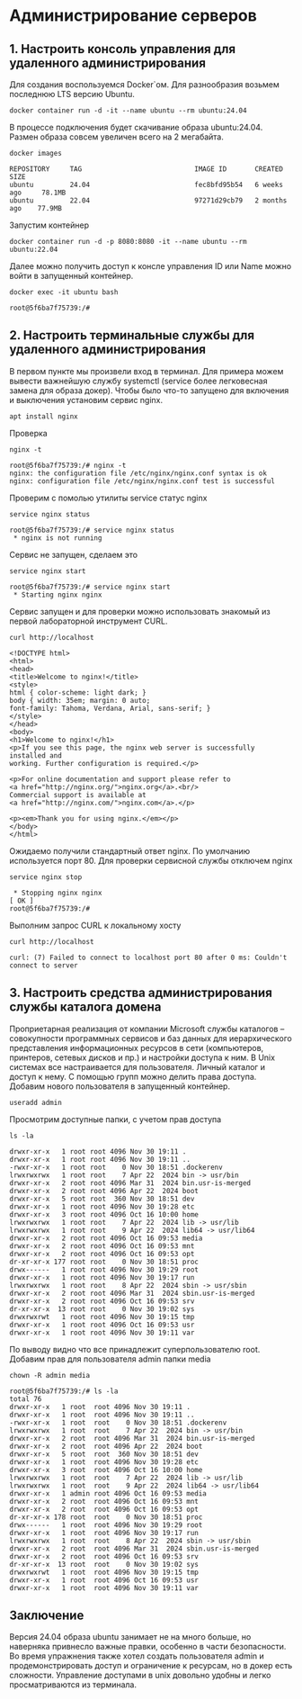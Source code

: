 # Администрирование серверов

## 1. Настроить консоль управления для удаленного администрирования
Для создания воспользуемся Docker`ом. Для разнообразия возьмем последнюю LTS версию Ubuntu.
```shell
docker container run -d -it --name ubuntu --rm ubuntu:24.04
```
В процессе подключения будет скачивание образа ubuntu:24.04.
Размен образа совсем увеличен всего на 2 мегабайта.
```shell
docker images
```
```commandline
REPOSITORY     TAG                            IMAGE ID       CREATED         SIZE
ubuntu         24.04                          fec8bfd95b54   6 weeks ago     78.1MB
ubuntu         22.04                          97271d29cb79   2 months ago    77.9MB
```
Запустим контейнер
```shell
docker container run -d -p 8080:8080 -it --name ubuntu --rm ubuntu:22.04
```
Далее можно получить доступ к консле управления ID или Name можно войти в запущенный контейнер.
```shell
docker exec -it ubuntu bash
```
```commandline
root@5f6ba7f75739:/#  
```
## 2. Настроить терминальные службы для удаленного администрирования
В первом пункте мы произвели вход в терминал.
Для примера можем вывести важнейшую службу systemctl (service более легковесная замена для образа докер).
Чтобы было что-то запущено для включения и выключения установим сервис nginx.
```shell
apt install nginx
```
Проверка
```shell
nginx -t
```
```commandline
root@5f6ba7f75739:/# nginx -t
nginx: the configuration file /etc/nginx/nginx.conf syntax is ok
nginx: configuration file /etc/nginx/nginx.conf test is successful
```
Проверим с помолью утилиты service статус nginx
```shell
service nginx status
```
```commandline
root@5f6ba7f75739:/# service nginx status
 * nginx is not running
```
Сервис не запущен, сделаем это
```shell
service nginx start
```
```commandline
root@5f6ba7f75739:/# service nginx start 
 * Starting nginx nginx 
```
Сервис запущен и для проверки можно использовать знакомый из первой лабораторной инструмент CURL.
```shell
curl http://localhost
```
```commandline
<!DOCTYPE html>
<html>
<head>
<title>Welcome to nginx!</title>
<style>
html { color-scheme: light dark; }
body { width: 35em; margin: 0 auto;
font-family: Tahoma, Verdana, Arial, sans-serif; }
</style>
</head>
<body>
<h1>Welcome to nginx!</h1>
<p>If you see this page, the nginx web server is successfully installed and
working. Further configuration is required.</p>

<p>For online documentation and support please refer to
<a href="http://nginx.org/">nginx.org</a>.<br/>
Commercial support is available at
<a href="http://nginx.com/">nginx.com</a>.</p>

<p><em>Thank you for using nginx.</em></p>
</body>
</html>
```
Ожидаемо получили стандартный ответ nginx. По умолчанию используется порт 80.
Для проверки сервисной службы отключем nginx
```shell
service nginx stop
```
```commandline
 * Stopping nginx nginx                                                                                                                                                                                                    [ OK ] 
root@5f6ba7f75739:/# 
```
Выполним запрос CURL к локальному хосту
```shell
curl http://localhost
```
```commandline
curl: (7) Failed to connect to localhost port 80 after 0 ms: Couldn't connect to server
```
## 3. Настроить средства администрирования службы каталога домена
Проприетарная реализация от компании Microsoft службы каталогов – совокупности программных сервисов и баз данных для иерархического представления информационных ресурсов в сети (компьютеров, принтеров, сетевых дисков и пр.) и настройки доступа к ним.
В Unix системах все настраивается для пользователя. Личный каталог и доступ к нему. С помощью групп можно делить права доступа.
Добавим нового пользователя в запущенный контейнер.
```shell
useradd admin
```
Просмотрим доступные папки, с учетом прав доступа
```shell
ls -la
```
```commandline
drwxr-xr-x   1 root root 4096 Nov 30 19:11 .
drwxr-xr-x   1 root root 4096 Nov 30 19:11 ..
-rwxr-xr-x   1 root root    0 Nov 30 18:51 .dockerenv
lrwxrwxrwx   1 root root    7 Apr 22  2024 bin -> usr/bin
drwxr-xr-x   2 root root 4096 Mar 31  2024 bin.usr-is-merged
drwxr-xr-x   2 root root 4096 Apr 22  2024 boot
drwxr-xr-x   5 root root  360 Nov 30 18:51 dev
drwxr-xr-x   1 root root 4096 Nov 30 19:28 etc
drwxr-xr-x   3 root root 4096 Oct 16 10:00 home
lrwxrwxrwx   1 root root    7 Apr 22  2024 lib -> usr/lib
lrwxrwxrwx   1 root root    9 Apr 22  2024 lib64 -> usr/lib64
drwxr-xr-x   2 root root 4096 Oct 16 09:53 media
drwxr-xr-x   2 root root 4096 Oct 16 09:53 mnt
drwxr-xr-x   2 root root 4096 Oct 16 09:53 opt
dr-xr-xr-x 177 root root    0 Nov 30 18:51 proc
drwx------   1 root root 4096 Nov 30 19:29 root
drwxr-xr-x   1 root root 4096 Nov 30 19:17 run
lrwxrwxrwx   1 root root    8 Apr 22  2024 sbin -> usr/sbin
drwxr-xr-x   2 root root 4096 Mar 31  2024 sbin.usr-is-merged
drwxr-xr-x   2 root root 4096 Oct 16 09:53 srv
dr-xr-xr-x  13 root root    0 Nov 30 19:02 sys
drwxrwxrwt   1 root root 4096 Nov 30 19:15 tmp
drwxr-xr-x   1 root root 4096 Oct 16 09:53 usr
drwxr-xr-x   1 root root 4096 Nov 30 19:11 var
```
По выводу видно что все принадлежит суперпользователю root.
Добавим прав для пользователя admin папки media
```shell
chown -R admin media
```
```commandline
root@5f6ba7f75739:/# ls -la
total 76
drwxr-xr-x   1 root  root 4096 Nov 30 19:11 .
drwxr-xr-x   1 root  root 4096 Nov 30 19:11 ..
-rwxr-xr-x   1 root  root    0 Nov 30 18:51 .dockerenv
lrwxrwxrwx   1 root  root    7 Apr 22  2024 bin -> usr/bin
drwxr-xr-x   2 root  root 4096 Mar 31  2024 bin.usr-is-merged
drwxr-xr-x   2 root  root 4096 Apr 22  2024 boot
drwxr-xr-x   5 root  root  360 Nov 30 18:51 dev
drwxr-xr-x   1 root  root 4096 Nov 30 19:28 etc
drwxr-xr-x   3 root  root 4096 Oct 16 10:00 home
lrwxrwxrwx   1 root  root    7 Apr 22  2024 lib -> usr/lib
lrwxrwxrwx   1 root  root    9 Apr 22  2024 lib64 -> usr/lib64
drwxr-xr-x   1 admin root 4096 Oct 16 09:53 media
drwxr-xr-x   2 root  root 4096 Oct 16 09:53 mnt
drwxr-xr-x   2 root  root 4096 Oct 16 09:53 opt
dr-xr-xr-x 178 root  root    0 Nov 30 18:51 proc
drwx------   1 root  root 4096 Nov 30 19:29 root
drwxr-xr-x   1 root  root 4096 Nov 30 19:17 run
lrwxrwxrwx   1 root  root    8 Apr 22  2024 sbin -> usr/sbin
drwxr-xr-x   2 root  root 4096 Mar 31  2024 sbin.usr-is-merged
drwxr-xr-x   2 root  root 4096 Oct 16 09:53 srv
dr-xr-xr-x  13 root  root    0 Nov 30 19:02 sys
drwxrwxrwt   1 root  root 4096 Nov 30 19:15 tmp
drwxr-xr-x   1 root  root 4096 Oct 16 09:53 usr
drwxr-xr-x   1 root  root 4096 Nov 30 19:11 var
```
## Заключение
Версия 24.04 образа ubuntu занимает не на много больше, но наверняка привнесло важные правки, особенно в части безопасности.
Во время упражнения также хотел создать пользователя admin и продемонстрировать доступ и ограничение к ресурсам, но в докер есть сложности.
Управление доступами в unix довольно удобны и легко просматриваются из терминала.
